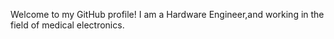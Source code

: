 Welcome to my GitHub profile!
I am a Hardware Engineer,and working in the field of medical electronics.
